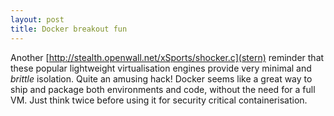 ```yaml
---
layout: post
title: Docker breakout fun
---
```


Another [http://stealth.openwall.net/xSports/shocker.c](stern) reminder that these popular lightweight virtualisation engines 
provide very minimal and *brittle* isolation. Quite an amusing hack! Docker seems like a great way to ship and package both 
environments and code, without the need for a full VM. Just think twice before using it for security critical containerisation. 
